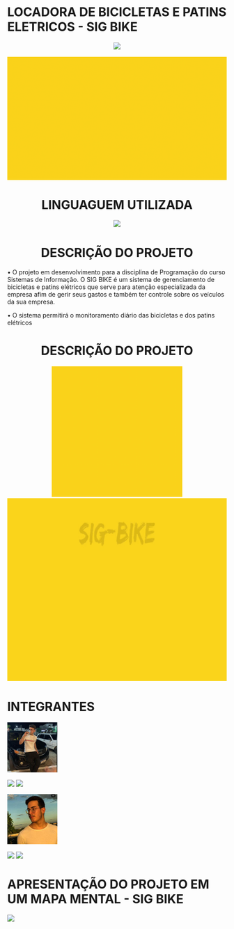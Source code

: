 
<h1 align="left">LOCADORA DE BICICLETAS E PATINS ELETRICOS - SIG BIKE</h1>

<p align="center">
<img src="http://img.shields.io/static/v1?label=STATUS&message=EM%20DESENVOLVIMENTO&color=GREEN&style=for-the-badge"/>
</p>

<p align="center">
<img align="center" src="imagens/SIG-BIKE.gif"/>
</p>
<h1 align="center">LINGUAGUEM UTILIZADA</h1>

<p align="center">
<img src="https://img.shields.io/badge/C-00599C?style=for-the-badge&logo=c&logoColor=white"
</p>

<h1 align="center">DESCRIÇÃO DO PROJETO</h1>

• O projeto em desenvolvimento para a disciplina de Programação do curso Sistemas de Informação. O SIG BIKE é um sistema de gerenciamento de bicicletas e patins elétricos que serve para atenção especializada da empresa afim de gerir seus gastos e também ter controle sobre os veículos da sua empresa.

• O sistema permitirá o monitoramento diário das bicicletas e dos patins elétricos

<h1 align="center">DESCRIÇÃO DO PROJETO</h1>
<div align="center" class="box">
    <img src="imagens/postsgif.gif"/>
    <img src="imagens/vetor.gif"/>

</div>

<h1 align="left">INTEGRANTES</h1>


<img src="https://github.com/Lima404/Locadora-de-bicicletas-e-patins-eletricos/blob/main/imagens/87135960.jpg" width=115/>

[<img src = "https://img.shields.io/badge/GitHub-100000?style=for-the-badge&logo=github&logoColor=white">](https://github.com/Lima404)
<img src="https://img.shields.io/badge/WhatsApp-25D366?style=for-the-badge&logo=whatsapp&logoColor=white" />
[<img scr="https://img.shields.io/badge/Instagram-E4405F?style=for-the-badge&logo=instagram&logoColor=white">](https://instagram.com/lima_g99)

<img src="https://github.com/Lima404/Locadora-de-bicicletas-e-patins-eletricos/blob/main/imagens/102674727.jpg" width=115/>

[<img src ="https://img.shields.io/badge/GitHub-100000?style=for-the-badge&logo=github&logoColor=white">](https://github.com/ErickBezerrar)
<img src="https://img.shields.io/badge/WhatsApp-25D366?style=for-the-badge&logo=whatsapp&logoColor=white" />
[<img scr="https://img.shields.io/badge/Instagram-E4405F?style=for-the-badge&logo=instagram&logoColor=white">](https://instagram.com/erick_bzrs)
<h1 align="left">APRESENTAÇÃO DO PROJETO EM UM MAPA MENTAL - SIG BIKE</h1>

[<img src = "https://img.shields.io/badge/Markdown-000000?style=for-the-badge&logo=markdown&logoColor=white">](https://lucid.app/lucidspark/0963cc5e-d476-4cef-8ff3-eca54b3245a6/edit?invitationId=inv_ca4db195-dcd7-48dd-ba61-f0fa85212af7#)
